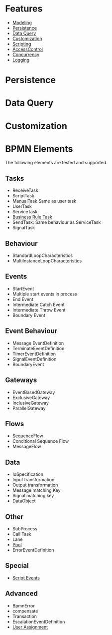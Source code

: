 Features
=========

<!-- tocstop -->
- [Modeling]()
- [Persistence](#Persistence)
- [Data Query](#data-query)
- [Customization](#customization)
- [Scripting](scripting.md)
- [AccessControl](userAssignment.md)
- [Concurrency]()
- [Logging]()


# Persistence 

# Data Query

# Customization
# BPMN Elements

The following elements are tested and supported.

## Tasks
- ReceiveTask
- ScriptTask
- ManualTask
  Same as user task
- UserTask
- ServiceTask
- [Business Rule Task](examples#BusinessRuleTask) 
- SendTask: Same behaviour as ServiceTask
- SignalTask
## Behaviour
- StandardLoopCharacteristics
- MultiInstanceLoopCharacteristics
## Events
- StartEvent
- Multiple start events in process
- End Event 
- Intermediate Catch Event
- Intermediate Throw Event
- Boundary Event
## Event Behaviour
- Message EventDefinition
- TerminateEventDefinition
- TimerEventDefinition
- SignalEventDefinition
- BoundaryEvent
## Gateways
- EventBasedGateway
- ExclusiveGateway
- InclusiveGateway
- ParallelGateway
## Flows
- SequenceFlow
- Conditional Sequence Flow
- MessageFlow
## Data
- IoSpecification
- Input transformation
- Output transformation
- Message matching Key
- Signal matching key
- DataObject
## Other
- SubProcess
- Call Task
- Lane
- [Pool](userAssignment#Pool-as-a-role)
- ErrorEventDefinition
## Special
- [Script Events](examples#ScriptExtensions) 

## Advanced 
- BpmnError
- compensate
- Transaction
- EscalationEventDefinition
- [User Assignment](userAssignment.md)

		


